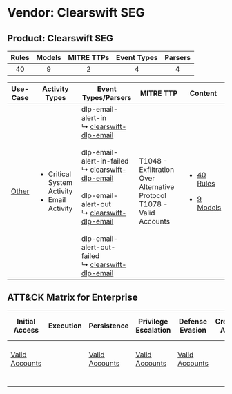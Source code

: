 Vendor: Clearswift SEG
======================
Product: Clearswift SEG
-----------------------
| Rules | Models | MITRE TTPs | Event Types | Parsers |
|:-----:|:------:|:----------:|:-----------:|:-------:|
|  40   |   9    |     2      |      4      |    4    |

|                Use-Case                | Activity Types                                                    | Event Types/Parsers                                                                                                                                                                                                                                                                                                                                                                                                                      | MITRE TTP                                                                    | Content                                                                                                         |
|:--------------------------------------:| ----------------------------------------------------------------- | ---------------------------------------------------------------------------------------------------------------------------------------------------------------------------------------------------------------------------------------------------------------------------------------------------------------------------------------------------------------------------------------------------------------------------------------- | ---------------------------------------------------------------------------- | --------------------------------------------------------------------------------------------------------------- |
| [Other](../../../UseCases/uc_other.md) | <ul><li>Critical System Activity</li><li>Email Activity</li></ul> |  dlp-email-alert-in<br> ↳ [clearswift-dlp-email](Parsers/parserContent_clearswift-dlp-email.md)<br><br> dlp-email-alert-in-failed<br> ↳ [clearswift-dlp-email](Parsers/parserContent_clearswift-dlp-email.md)<br><br> dlp-email-alert-out<br> ↳ [clearswift-dlp-email](Parsers/parserContent_clearswift-dlp-email.md)<br><br> dlp-email-alert-out-failed<br> ↳ [clearswift-dlp-email](Parsers/parserContent_clearswift-dlp-email.md)<br> | T1048 - Exfiltration Over Alternative Protocol<br>T1078 - Valid Accounts<br> | [<ul><li>40 Rules</li></ul><ul><li>9 Models</li></ul>](Rules_Models/r_m_clearswift_seg_clearswift_seg_Other.md) |

ATT&CK Matrix for Enterprise
----------------------------
| Initial Access                                                      | Execution | Persistence                                                         | Privilege Escalation                                                | Defense Evasion                                                     | Credential Access | Discovery | Lateral Movement | Collection | Command and Control | Exfiltration                                                                                | Impact |
| ------------------------------------------------------------------- | --------- | ------------------------------------------------------------------- | ------------------------------------------------------------------- | ------------------------------------------------------------------- | ----------------- | --------- | ---------------- | ---------- | ------------------- | ------------------------------------------------------------------------------------------- | ------ |
| [Valid Accounts](https://attack.mitre.org/techniques/T1078)<br><br> |           | [Valid Accounts](https://attack.mitre.org/techniques/T1078)<br><br> | [Valid Accounts](https://attack.mitre.org/techniques/T1078)<br><br> | [Valid Accounts](https://attack.mitre.org/techniques/T1078)<br><br> |                   |           |                  |            |                     | [Exfiltration Over Alternative Protocol](https://attack.mitre.org/techniques/T1048)<br><br> |        |